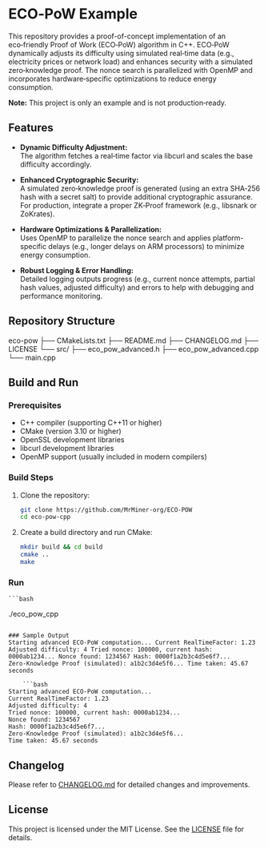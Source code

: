 # ECO‑PoW Example

This repository provides a proof-of-concept implementation of an eco‑friendly Proof of Work (ECO‑PoW) algorithm in C++. ECO‑PoW dynamically adjusts its difficulty using simulated real‑time data (e.g., electricity prices or network load) and enhances security with a simulated zero‑knowledge proof. The nonce search is parallelized with OpenMP and incorporates hardware‑specific optimizations to reduce energy consumption.

**Note:** This project is only an example and is not production‑ready.

## Features

- **Dynamic Difficulty Adjustment:**  
  The algorithm fetches a real‑time factor via libcurl and scales the base difficulty accordingly.

- **Enhanced Cryptographic Security:**  
  A simulated zero‑knowledge proof is generated (using an extra SHA‑256 hash with a secret salt) to provide additional cryptographic assurance. For production, integrate a proper ZK‑Proof framework (e.g., libsnark or ZoKrates).

- **Hardware Optimizations & Parallelization:**  
  Uses OpenMP to parallelize the nonce search and applies platform-specific delays (e.g., longer delays on ARM processors) to minimize energy consumption.

- **Robust Logging & Error Handling:**  
  Detailed logging outputs progress (e.g., current nonce attempts, partial hash values, adjusted difficulty) and errors to help with debugging and performance monitoring.

## Repository Structure

eco-pow 
├── CMakeLists.txt 
├── README.md 
├── CHANGELOG.md 
├── LICENSE 
└── src/ 
├── eco_pow_advanced.h 
├── eco_pow_advanced.cpp 
└── main.cpp


## Build and Run

### Prerequisites
- C++ compiler (supporting C++11 or higher)
- CMake (version 3.10 or higher)
- OpenSSL development libraries
- libcurl development libraries
- OpenMP support (usually included in modern compilers)

### Build Steps

1. Clone the repository:
   ```bash
   git clone https://github.com/MrMiner-org/ECO-POW
   cd eco-pow-cpp
   ```
   
2. Create a build directory and run CMake:
	```bash
	mkdir build && cd build
	cmake ..
	make
	```
	
### Run

	```bash
./eco_pow_cpp
```

### Sample Output
Starting advanced ECO‑PoW computation... Current RealTimeFactor: 1.23 Adjusted difficulty: 4 Tried nonce: 100000, current hash: 0000ab1234... Nonce found: 1234567 Hash: 0000f1a2b3c4d5e6f7... Zero‑Knowledge Proof (simulated): a1b2c3d4e5f6... Time taken: 45.67 seconds

	```bash
Starting advanced ECO‑PoW computation...
Current RealTimeFactor: 1.23
Adjusted difficulty: 4
Tried nonce: 100000, current hash: 0000ab1234...
Nonce found: 1234567
Hash: 0000f1a2b3c4d5e6f7...
Zero‑Knowledge Proof (simulated): a1b2c3d4e5f6...
Time taken: 45.67 seconds
```


## Changelog

Please refer to [CHANGELOG.md](CHANGELOG.md) for detailed changes and improvements.

## License

This project is licensed under the MIT License. See the [LICENSE](LICENSE) file for details.


